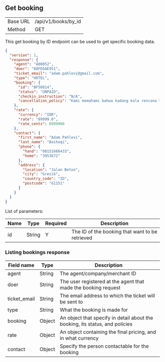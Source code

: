 ## Get booking

<table><tbody><tr><td>Base URL</td><td>/api/v1/books/by_id</td>
</tr><tr><td>Method</td><td>GET</td></tr></table>

This get booking by ID endpoint can be used to get specific booking data.

```json
{
  "version": 1,
  "response": {
    "agent": "A00052",
    "doer": "88FD5AE951",
    "ticket_email": "adam.pahlevi@gmail.com",
    "type": "HOTEL",
    "booking": {
      "id": "BF50814",
      "status": "UNPAID",
      "checkin_instruction": "N/A",
      "cancellation_policy": "Kami memahami bahwa kadang kala rencana tidak berjalan seperti yang diharapkan. Tidak dikenakan biaya perubahan atau pembatalan. Namun demikian, properti ini (Capsule Homestay Surabaya) memberlakukan denda berikut kepada pelanggan yang perlu kami informasikan: pembatalan atau perubahan yang dibuat setelah pukul 18:00 ((GMT+07:00) Bangkok, Hanoi, Jakarta) tanggal 05 Mar 17 akan dikenakan denda sebesar harga 1 Kamar & Pajak."
    },
    "rate": {
      "currency": "IDR",
      "rate": "89999.0",
      "rate_cents": 8999900
    },
    "contact": {
      "first_name": "Adam Pahlevi",
      "last_name": "Baihaqi",
      "phone": {
        "hand": "08151666433",
        "home": "3953672"
      },
      "address": {
        "location": "Jalan Beton",
        "city": "Gresik",
        "country_code": "ID",
        "postcode": "61151"
      }
    }
  }
}
```

List of parameters:

Name | Type | Required | Description
---- | ---- | ---- | ---- |
id | String | Y | The ID of the booking that want to be retrieved

### Listing bookings response

Field name | Type | Description
---------- | ---- | ------------
agent | String | The agent/company/merchant ID
doer | String | The user registered at the agent that made the booking request
ticket_email | String | The email address to which the ticket will be sent to
type | String | What the booking is made for
booking | Object | An object that specify in detail about the booking, its status, and policies
rate | Object | An object containing the final pricing, and in what currency
contact | Object | Specify the person contactable for the booking

